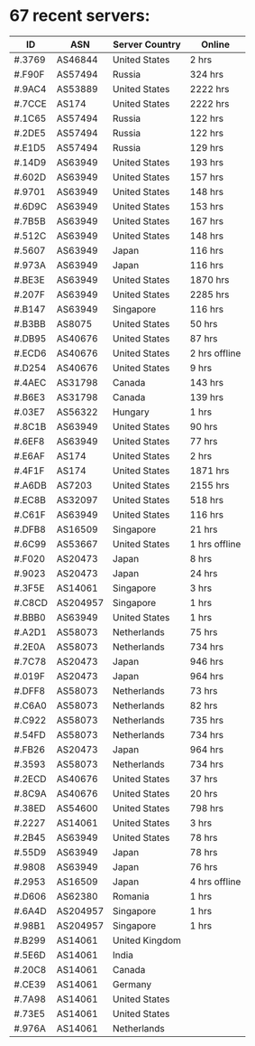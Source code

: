 # 67 recent servers:

| ID | ASN | Server Country | Online |
| ------ | ------ | ------ | ------ |
| #.3769 | AS46844 | United States | 2 hrs |
| #.F90F | AS57494 | Russia | 324 hrs |
| #.9AC4 | AS53889 | United States | 2222 hrs |
| #.7CCE | AS174 | United States | 2222 hrs |
| #.1C65 | AS57494 | Russia | 122 hrs |
| #.2DE5 | AS57494 | Russia | 122 hrs |
| #.E1D5 | AS57494 | Russia | 129 hrs |
| #.14D9 | AS63949 | United States | 193 hrs |
| #.602D | AS63949 | United States | 157 hrs |
| #.9701 | AS63949 | United States | 148 hrs |
| #.6D9C | AS63949 | United States | 153 hrs |
| #.7B5B | AS63949 | United States | 167 hrs |
| #.512C | AS63949 | United States | 148 hrs |
| #.5607 | AS63949 | Japan | 116 hrs |
| #.973A | AS63949 | Japan | 116 hrs |
| #.BE3E | AS63949 | United States | 1870 hrs |
| #.207F | AS63949 | United States | 2285 hrs |
| #.B147 | AS63949 | Singapore | 116 hrs |
| #.B3BB | AS8075 | United States | 50 hrs |
| #.DB95 | AS40676 | United States | 87 hrs |
| #.ECD6 | AS40676 | United States | 2 hrs offline |
| #.D254 | AS40676 | United States | 9 hrs |
| #.4AEC | AS31798 | Canada | 143 hrs |
| #.B6E3 | AS31798 | Canada | 139 hrs |
| #.03E7 | AS56322 | Hungary | 1 hrs |
| #.8C1B | AS63949 | United States | 90 hrs |
| #.6EF8 | AS63949 | United States | 77 hrs |
| #.E6AF | AS174 | United States | 2 hrs |
| #.4F1F | AS174 | United States | 1871 hrs |
| #.A6DB | AS7203 | United States | 2155 hrs |
| #.EC8B | AS32097 | United States | 518 hrs |
| #.C61F | AS63949 | United States | 116 hrs |
| #.DFB8 | AS16509 | Singapore | 21 hrs |
| #.6C99 | AS53667 | United States | 1 hrs offline |
| #.F020 | AS20473 | Japan | 8 hrs |
| #.9023 | AS20473 | Japan | 24 hrs |
| #.3F5E | AS14061 | Singapore | 3 hrs |
| #.C8CD | AS204957 | Singapore | 1 hrs |
| #.BBB0 | AS63949 | United States | 1 hrs |
| #.A2D1 | AS58073 | Netherlands | 75 hrs |
| #.2E0A | AS58073 | Netherlands | 734 hrs |
| #.7C78 | AS20473 | Japan | 946 hrs |
| #.019F | AS20473 | Japan | 964 hrs |
| #.DFF8 | AS58073 | Netherlands | 73 hrs |
| #.C6A0 | AS58073 | Netherlands | 82 hrs |
| #.C922 | AS58073 | Netherlands | 735 hrs |
| #.54FD | AS58073 | Netherlands | 734 hrs |
| #.FB26 | AS20473 | Japan | 964 hrs |
| #.3593 | AS58073 | Netherlands | 734 hrs |
| #.2ECD | AS40676 | United States | 37 hrs |
| #.8C9A | AS40676 | United States | 20 hrs |
| #.38ED | AS54600 | United States | 798 hrs |
| #.2227 | AS14061 | United States | 3 hrs |
| #.2B45 | AS63949 | United States | 78 hrs |
| #.55D9 | AS63949 | Japan | 78 hrs |
| #.9808 | AS63949 | Japan | 76 hrs |
| #.2953 | AS16509 | Japan | 4 hrs offline |
| #.D606 | AS62380 | Romania | 1 hrs |
| #.6A4D | AS204957 | Singapore | 1 hrs |
| #.98B1 | AS204957 | Singapore | 1 hrs |
| #.B299 | AS14061 | United Kingdom | |
| #.5E6D | AS14061 | India | |
| #.20C8 | AS14061 | Canada | |
| #.CE39 | AS14061 | Germany | |
| #.7A98 | AS14061 | United States | |
| #.73E5 | AS14061 | United States | |
| #.976A | AS14061 | Netherlands | |

